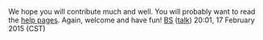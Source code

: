 We hope you will contribute much and well. You will probably want to read the [help pages](Help:Contents "wikilink"). Again, welcome and have fun! [BS](User:BS "wikilink") ([talk](User_talk:BS "wikilink")) 20:01, 17 February 2015 (CST)
